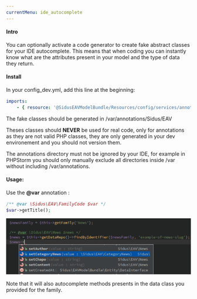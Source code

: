 ```yaml
---
currentMenu: ide_autocomplete
---
```


#### Intro

You can optionally activate a code generator to create fake abstract classes for your IDE autocomplete.
This means that when coding you can instantly know what are the attributes present in your model and the type of data
they return.

#### Install

In your config_dev.yml, add this line at the beginning:

````yml
imports:
    - { resource: '@SidusEAVModelBundle/Resources/config/services/annotation_generator.yml' }
````

The fake classes should be generated in /var/annotations/Sidus/EAV

Theses classes should __NEVER__ be used for real code, only for annotations as they are not valid
PHP classes, they are only generated in your dev environement and you should not version them.

The annotations directory must not be ignored by your IDE, for example in PHPStorm you should only
manually exclude all directories inside /var without including /var/annotations.

#### Usage:

Use the __@var__ annotation :

````php
/** @var \Sidus\EAV\FamilyCode $var */
$var->getTitle();
````

![Autocomplete Example](assets/autocomplete_example.png)

Note that it will also autocomplete methods presents in the data class you provided for the
family.
